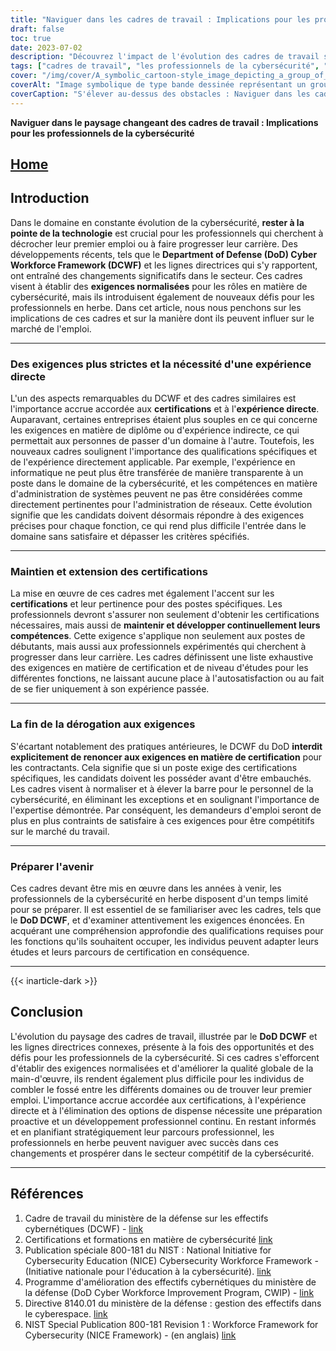 ```yaml
---
title: "Naviguer dans les cadres de travail : Implications pour les professionnels de la cybersécurité"
draft: false
toc: true
date: 2023-07-02
description: "Découvrez l'impact de l'évolution des cadres de travail sur les professionnels de la cybersécurité et les défis qu'ils doivent relever pour répondre aux nouvelles exigences."
tags: ["cadres de travail", "les professionnels de la cybersécurité", "Département de la défense", "Cadre de travail du ministère de la défense sur les effectifs cybernétiques", "certifications", "marché du travail", "développement professionnel", "parcours professionnels", "industrie de la cybersécurité", "expérience directe", "exigences normalisées", "options de dispense", "les qualifications", "un paysage en évolution", "DCWF", "implications du cadre", "l'évolution des besoins", "main-d'œuvre dans le domaine de la cybersécurité", "l'avancement de la carrière", "lignes directrices en matière de main-d'œuvre", "certifications de sécurité", "rôles en matière de cybersécurité", "changements dans l'industrie", "marché de l'emploi dans le domaine de la cybersécurité", "défis en matière de main-d'œuvre", "éducation à la cybersécurité", "élargissement de l'éventail des compétences", "normes de travail en matière de cybersécurité", "les futurs professionnels de la cybersécurité", "DoD DCWF préparation", "amélioration de la main-d'œuvre"]
cover: "/img/cover/A_symbolic_cartoon-style_image_depicting_a_group_of_cyberse.png"
coverAlt: "Image symbolique de type bande dessinée représentant un groupe de professionnels de la cybersécurité naviguant dans un paysage semblable à un labyrinthe, avec des cadres de travail comme obstacles imposants, tout en tenant des certificats et en grimpant des échelles de développement professionnel."
coverCaption: "S'élever au-dessus des obstacles : Naviguer dans les cadres changeants de la main-d'œuvre."
---
```


**Naviguer dans le paysage changeant des cadres de travail : Implications pour les professionnels de la cybersécurité**

## [Home](/cyber-security-career-playbook-start/)

## Introduction

Dans le domaine en constante évolution de la cybersécurité, **rester à la pointe de la technologie** est crucial pour les professionnels qui cherchent à décrocher leur premier emploi ou à faire progresser leur carrière. Des développements récents, tels que le **Department of Defense (DoD) Cyber Workforce Framework (DCWF)** et les lignes directrices qui s'y rapportent, ont entraîné des changements significatifs dans le secteur. Ces cadres visent à établir des **exigences normalisées** pour les rôles en matière de cybersécurité, mais ils introduisent également de nouveaux défis pour les professionnels en herbe. Dans cet article, nous nous penchons sur les implications de ces cadres et sur la manière dont ils peuvent influer sur le marché de l'emploi.

______

### Des exigences plus strictes et la nécessité d'une expérience directe

L'un des aspects remarquables du DCWF et des cadres similaires est l'importance accrue accordée aux **certifications** et à l'**expérience directe**. Auparavant, certaines entreprises étaient plus souples en ce qui concerne les exigences en matière de diplôme ou d'expérience indirecte, ce qui permettait aux personnes de passer d'un domaine à l'autre. Toutefois, les nouveaux cadres soulignent l'importance des qualifications spécifiques et de l'expérience directement applicable. Par exemple, l'expérience en informatique ne peut plus être transférée de manière transparente à un poste dans le domaine de la cybersécurité, et les compétences en matière d'administration de systèmes peuvent ne pas être considérées comme directement pertinentes pour l'administration de réseaux. Cette évolution signifie que les candidats doivent désormais répondre à des exigences précises pour chaque fonction, ce qui rend plus difficile l'entrée dans le domaine sans satisfaire et dépasser les critères spécifiés.

______

### Maintien et extension des certifications

La mise en œuvre de ces cadres met également l'accent sur les **certifications** et leur pertinence pour des postes spécifiques. Les professionnels devront s'assurer non seulement d'obtenir les certifications nécessaires, mais aussi de **maintenir et développer continuellement leurs compétences**. Cette exigence s'applique non seulement aux postes de débutants, mais aussi aux professionnels expérimentés qui cherchent à progresser dans leur carrière. Les cadres définissent une liste exhaustive des exigences en matière de certification et de niveau d'études pour les différentes fonctions, ne laissant aucune place à l'autosatisfaction ou au fait de se fier uniquement à son expérience passée.

______

### La fin de la dérogation aux exigences

S'écartant notablement des pratiques antérieures, le DCWF du DoD **interdit explicitement de renoncer aux exigences en matière de certification** pour les contractants. Cela signifie que si un poste exige des certifications spécifiques, les candidats doivent les posséder avant d'être embauchés. Les cadres visent à normaliser et à élever la barre pour le personnel de la cybersécurité, en éliminant les exceptions et en soulignant l'importance de l'expertise démontrée. Par conséquent, les demandeurs d'emploi seront de plus en plus contraints de satisfaire à ces exigences pour être compétitifs sur le marché du travail.

______

### Préparer l'avenir

Ces cadres devant être mis en œuvre dans les années à venir, les professionnels de la cybersécurité en herbe disposent d'un temps limité pour se préparer. Il est essentiel de se familiariser avec les cadres, tels que le **DoD DCWF**, et d'examiner attentivement les exigences énoncées. En acquérant une compréhension approfondie des qualifications requises pour les fonctions qu'ils souhaitent occuper, les individus peuvent adapter leurs études et leurs parcours de certification en conséquence.

______
{{< inarticle-dark >}}
## Conclusion

L'évolution du paysage des cadres de travail, illustrée par le **DoD DCWF** et les lignes directrices connexes, présente à la fois des opportunités et des défis pour les professionnels de la cybersécurité. Si ces cadres s'efforcent d'établir des exigences normalisées et d'améliorer la qualité globale de la main-d'œuvre, ils rendent également plus difficile pour les individus de combler le fossé entre les différents domaines ou de trouver leur premier emploi. L'importance accrue accordée aux certifications, à l'expérience directe et à l'élimination des options de dispense nécessite une préparation proactive et un développement professionnel continu. En restant informés et en planifiant stratégiquement leur parcours professionnel, les professionnels en herbe peuvent naviguer avec succès dans ces changements et prospérer dans le secteur compétitif de la cybersécurité.

______

## Références

1. Cadre de travail du ministère de la défense sur les effectifs cybernétiques (DCWF) - [link](https://www.acq.osd.mil/cmmc/dod-cyber-workforce-framework.html)
2. Certifications et formations en matière de cybersécurité [link](https://www.comptia.org/certifications/security)
3. Publication spéciale 800-181 du NIST : National Initiative for Cybersecurity Education (NICE) Cybersecurity Workforce Framework - (Initiative nationale pour l'éducation à la cybersécurité). [link](https://nvlpubs.nist.gov/nistpubs/specialpublications/nist.sp.800-181.pdf)
4. Programme d'amélioration des effectifs cybernétiques du ministère de la défense (DoD Cyber Workforce Improvement Program, CWIP) - [link](https://public.cyber.mil/wid/dcwf/)
5. Directive 8140.01 du ministère de la défense : gestion des effectifs dans le cyberespace. [link](https://dodcio.defense.gov/Portals/0/Documents/Library/DoDM-8140-03.pdf)
6. NIST Special Publication 800-181 Revision 1 : Workforce Framework for Cybersecurity (NICE Framework) - (en anglais) [link](https://csrc.nist.gov/publications/detail/sp/800-181/rev-1/final)